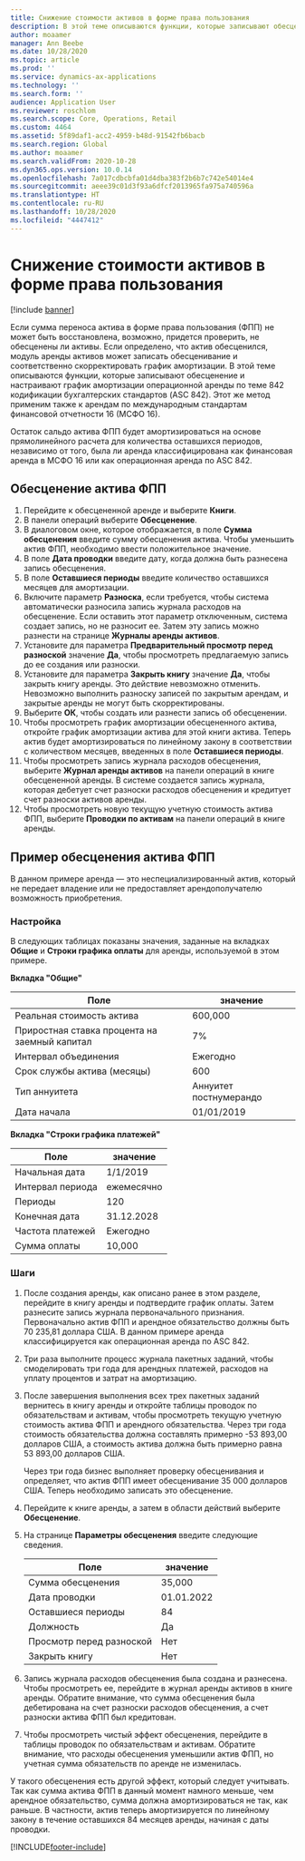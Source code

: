 ```yaml
---
title: Снижение стоимости активов в форме права пользования
description: В этой теме описываются функции, которые записывают обесценение и настраивают график амортизации актива операционной аренды по теме 842 кодификации бухгалтерских стандартов (ASC 842).
author: moaamer
manager: Ann Beebe
ms.date: 10/28/2020
ms.topic: article
ms.prod: ''
ms.service: dynamics-ax-applications
ms.technology: ''
ms.search.form: ''
audience: Application User
ms.reviewer: roschlom
ms.search.scope: Core, Operations, Retail
ms.custom: 4464
ms.assetid: 5f89daf1-acc2-4959-b48d-91542fb6bacb
ms.search.region: Global
ms.author: moaamer
ms.search.validFrom: 2020-10-28
ms.dyn365.ops.version: 10.0.14
ms.openlocfilehash: 7a017cdbcbfa01d4dba383f2b6b7c742e54014e4
ms.sourcegitcommit: aeee39c01d3f93a6dfcf2013965fa975a740596a
ms.translationtype: HT
ms.contentlocale: ru-RU
ms.lasthandoff: 10/28/2020
ms.locfileid: "4447412"
---
```

# <a name="impair-right-of-use-assets"></a>Снижение стоимости активов в форме права пользования

[!include [banner](../includes/banner.md)]

Если сумма переноса актива в форме права пользования (ФПП) не может быть восстановлена, возможно, придется проверить, не обесценены ли активы. Если определено, что актив обесценился, модуль аренды активов может записать обесценивание и соответственно скорректировать график амортизации. В этой теме описываются функции, которые записывают обесценение и настраивают график амортизации операционной аренды по теме 842 кодификации бухгалтерских стандартов (ASC 842). Этот же метод применим также к арендам по международным стандартам финансовой отчетности 16 (МСФО 16).

Остаток сальдо актива ФПП будет амортизироваться на основе прямолинейного расчета для количества оставшихся периодов, независимо от того, была ли аренда классифицирована как финансовая аренда в МСФО 16 или как операционная аренда по ASC 842.

## <a name="impair-an-rou-asset"></a>Обесценение актива ФПП

1. Перейдите к обесцененной аренде и выберите **Книги**.
2. В панели операций выберите **Обесценение**.
3. В диалоговом окне, которое отображается, в поле **Сумма обесценения** введите сумму обесценения актива. Чтобы уменьшить актив ФПП, необходимо ввести положительное значение.
4. В поле **Дата проводки** введите дату, когда должна быть разнесена запись обесценения.
5. В поле **Оставшиеся периоды** введите количество оставшихся месяцев для амортизации.
6. Включите параметр **Разноска**, если требуется, чтобы система автоматически разносила запись журнала расходов на обесценение. Если оставить этот параметр отключенным, система создает запись, но не разносит ее. Затем эту запись можно разнести на странице **Журналы аренды активов**.
7. Установите для параметра **Предварительный просмотр перед разноской** значение **Да**, чтобы просмотреть предлагаемую запись до ее создания или разноски.
8. Установите для параметра **Закрыть книгу** значение **Да**, чтобы закрыть книгу аренды. Это действие невозможно отменить. Невозможно выполнить разноску записей по закрытым арендам, и закрытые аренды не могут быть скорректированы.
9. Выберите **ОК**, чтобы создать или разнести запись об обесценении.
10. Чтобы просмотреть график амортизации обесцененного актива, откройте график амортизации актива для этой книги актива. Теперь актив будет амортизироваться по линейному закону в соответствии с количеством месяцев, введенных в поле **Оставшиеся периоды**.
11. Чтобы просмотреть запись журнала расходов обесценения, выберите **Журнал аренды активов** на панели операций в книге обесцененной аренды. В системе создается запись журнала, которая дебетует счет разноски расходов обесценения и кредитует счет разноски активов аренды.
12. Чтобы просмотреть новую текущую учетную стоимость актива ФПП, выберите **Проводки по активам** на панели операций в книге аренды.

## <a name="example-of-rou-asset-impairment"></a>Пример обесценения актива ФПП

В данном примере аренда — это неспециализированный актив, который не передает владение или не предоставляет арендополучателю возможность приобретения.

### <a name="setup"></a>Настройка

В следующих таблицах показаны значения, заданные на вкладках **Общие** и **Строки графика оплаты** для аренды, используемой в этом примере.

**Вкладка "Общие"**

| Поле                      | значение            |
|----------------------------|------------------|
| Реальная стоимость актива    | 600,000          |
| Приростная ставка процента на заемный капитал | 7%               |
| Интервал объединения       | Ежегодно         |
| Срок службы актива (месяцы) | 600              |
| Тип аннуитета               | Аннуитет постнумерандо |
| Дата начала          | 01/01/2019       |

**Вкладка "Строки графика платежей"**

| Поле             | значение      |
|-------------------|------------|
| Начальная дата        | 1/1/2019   |
| Интервал периода   | ежемесячно    |
| Периоды           | 120        |
| Конечная дата          | 31.12.2028 |
| Частота платежей | Ежегодно   |
| Сумма оплаты    | 10,000     |

### <a name="steps"></a>Шаги

1. После создания аренды, как описано ранее в этом разделе, перейдите в книгу аренды и подтвердите график оплаты. Затем разнесите запись журнала первоначального признания. Первоначально актив ФПП и арендное обязательство должны быть 70 235,81 доллара США. В данном примере аренда классифицируется как операционная аренда по ASC 842.
2. Три раза выполните процесс журнала пакетных заданий, чтобы смоделировать три года для арендных платежей, расходов на уплату процентов и затрат на амортизацию.
3. После завершения выполнения всех трех пакетных заданий вернитесь в книгу аренды и откройте таблицы проводок по обязательствам и активам, чтобы просмотреть текущую учетную стоимость актива ФПП и арендного обязательства. Через три года стоимость обязательства должна составлять примерно -53 893,00 долларов США, а стоимость актива должна быть примерно равна 53 893,00 долларов США. 

    Через три года бизнес выполняет проверку обесценивания и определяет, что актив ФПП имеет обесценивание 35 000 долларов США. Теперь необходимо записать это обесценение.
    
4. Перейдите к книге аренды, а затем в области действий выберите **Обесценение**.
5. На странице **Параметры обесценения** введите следующие сведения.

    | Поле                  | значение    |
    |------------------------|----------|
    | Сумма обесценения      | 35,000   |
    | Дата проводки       | 01.01.2022 |
    | Оставшиеся периоды      | 84       |
    | Должность                   | Да      |
    | Просмотр перед разноской | Нет       |
    | Закрыть книгу             | Нет       |

6. Запись журнала расходов обесценения была создана и разнесена. Чтобы просмотреть ее, перейдите в журнал аренды активов в книге аренды. Обратите внимание, что сумма обесценения была дебетирована на счет разноски расходов обесценения, а счет разноски актива ФПП был кредитован.
7. Чтобы просмотреть чистый эффект обесценения, перейдите в таблицы проводок по обязательствам и активам. Обратите внимание, что расходы обесценения уменьшили актив ФПП, но учетная сумма обязательств по аренде не изменилась.

У такого обесценения есть другой эффект, который следует учитывать. Так как сумма актива ФПП в данный момент намного меньше, чем арендное обязательство, сумма должна амортизироваться не так, как раньше. В частности, актив теперь амортизируется по линейному закону в течение оставшихся 84 месяцев аренды, начиная с даты проводки.


[!INCLUDE[footer-include](../../includes/footer-banner.md)]